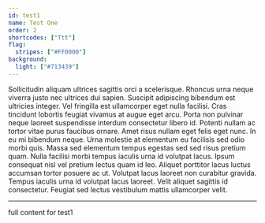 ```yaml
---
id: test1
name: Test One
order: 2
shortcodes: ["Ttt"]
flag:
  stripes: ["#FF0000"]
background:
  light: ["#713439"]
---
```


Sollicitudin aliquam ultrices sagittis orci a scelerisque. Rhoncus urna neque viverra justo nec ultrices dui sapien. Suscipit adipiscing bibendum est ultricies integer. Vel fringilla est ullamcorper eget nulla facilisi. Cras tincidunt lobortis feugiat vivamus at augue eget arcu. Porta non pulvinar neque laoreet suspendisse interdum consectetur libero id. Potenti nullam ac tortor vitae purus faucibus ornare. Amet risus nullam eget felis eget nunc. In eu mi bibendum neque. Urna molestie at elementum eu facilisis sed odio morbi quis. Massa sed elementum tempus egestas sed sed risus pretium quam. Nulla facilisi morbi tempus iaculis urna id volutpat lacus. Ipsum consequat nisl vel pretium lectus quam id leo. Aliquet porttitor lacus luctus accumsan tortor posuere ac ut. Volutpat lacus laoreet non curabitur gravida. Tempus iaculis urna id volutpat lacus laoreet. Velit aliquet sagittis id consectetur. Feugiat sed lectus vestibulum mattis ullamcorper velit.

---

full content for test1
